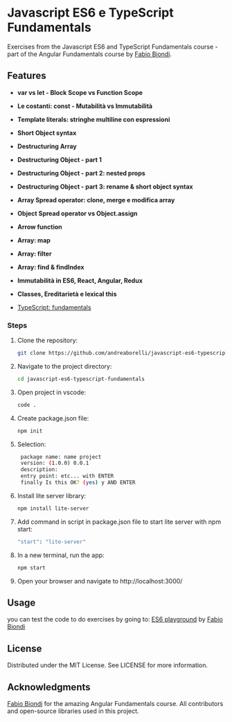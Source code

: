 # Javascript ES6 e TypeScript Fundamentals

Exercises from the Javascript ES6 and TypeScript Fundamentals course - part of the Angular Fundamentals course by [Fabio Biondi](https://www.fabiobiondi.dev/).

## Features

- **var vs let - Block Scope vs Function Scope**
- **Le costanti: const - Mutabilità vs Immutabilità**
- **Template literals: stringhe multiline con espressioni**
- **Short Object syntax**
- **Destructuring Array**
- **Destructuring Object - part 1**
- **Destructuring Object - part 2: nested props**
- **Destructuring Object - part 3: rename & short object syntax**
- **Array Spread operator: clone, merge e modifica array**
- **Object Spread operator vs Object.assign**
- **Arrow function**
- **Array: map**
- **Array: filter**
- **Array: find & findIndex**
- **Immutabilità in ES6, React, Angular, Redux**
- **Classes, Ereditarietà e lexical this**

- [TypeScript: fundamentals](https://github.com/andreaborelli/typescript-playground)

### Steps

1. Clone the repository:
   ```sh
   git clone https://github.com/andreaborelli/javascript-es6-typescript-fundamentals.git
2. Navigate to the project directory:
   ```sh
   cd javascript-es6-typescript-fundamentals
3. Open project in vscode:
   ```sh
   code .
4. Create package.json file:
    ```sh
    npm init
 4. Selection:
    ```sh
     package name: name project
     version: (1.0.0) 0.0.1 
     description: 
     entry point: etc... with ENTER
     finally Is this OK? (yes) y AND ENTER
5. Install lite server library:
   ```sh
   npm install lite-server
6. Add command in script in package.json file to start lite server with npm start:
   ```sh
   "start": "lite-server"
7. In a new terminal, run the app:
   ```sh
   npm start
8. Open your browser and navigate to http://localhost:3000/
## Usage

you can test the code to do exercises by going to: [ES6 playground](https://demo.fabiobiondi.io/es6playground/) by [Fabio Biondi](https://www.fabiobiondi.dev/)

## License
Distributed under the MIT License. See LICENSE for more information.

## Acknowledgments
[Fabio Biondi](https://www.fabiobiondi.dev/) for the amazing Angular Fundamentals course.
All contributors and open-source libraries used in this project.




